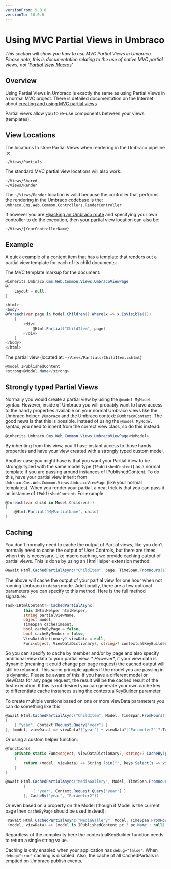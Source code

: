 ```yaml
---
versionFrom: 9.0.0
versionTo: 10.0.0
---
```


# Using MVC Partial Views in Umbraco

_This section will show you how to use MVC Partial Views in Umbraco. Please note, this is documentation relating to the use of native MVC partial views, not '_[_Partial View Macros_](../macros/partial-view-macros.md)_'_

## Overview

Using Partial Views in Umbraco is exactly the same as using Partial Views in a normal MVC project. There is detailed documentation on the Internet about [creating and using MVC partial views](https://www.asp.net/mvc/videos/mvc-2/how-do-i/how-do-i-work-with-data-in-aspnet-mvc-partial-views)

Partial views allow you to re-use components between your views (templates).

## View Locations

The locations to store Partial Views when rendering in the Umbraco pipeline is:

```
~/Views/Partials
```

The standard MVC partial view locations will also work:

```
~/Views/Shared
~/Views/Render
```

The `~/Views/Render` location is valid because the controller that performs the rendering in the Umbraco codebase is the: `Umbraco.Cms.Web.Common.Controllers.RenderController`

If however you are [Hijacking an Umbraco route](../../routing/custom-controllers.md) and specifying your own controller to do the execution, then your partial view location can also be:

```
~/Views/{YourControllerName}
```

## Example

A quick example of a content item that has a template that renders out a partial view template for each of its child documents:

The MVC template markup for the document:

```csharp
@inherits Umbraco.Cms.Web.Common.Views.UmbracoViewPage
@{
    Layout = null;
}

<html>
<body>
@foreach(var page in Model.Children().Where(x => x.IsVisible()))
    {
        <div>
            @Html.Partial("ChildItem", page)
        </div>
    }
</body>
</html>
```

The partial view (located at: `~/Views/Partials/ChildItem.cshtml`)

```csharp
@model IPublishedContent
<strong>@Model.Name</strong>
```

## Strongly typed Partial Views

Normally you would create a partial view by using the `@model MyModel` syntax. However, inside of Umbraco you will probably want to have access to the handy properties available on your normal Umbraco views like the Umbraco helper: `@Umbraco` and the Umbraco context: `@UmbracoContext`. The good news is that this is possible. Instead of using the `@model MyModel` syntax, you need to inherit from the correct view class, so do this instead:

```csharp
@inherits Umbraco.Cms.Web.Common.Views.UmbracoViewPage<MyModel>
```

By inheriting from this view, you'll have instant access to those handy properties and have your view created with a strongly typed custom model.

Another case you might have is that you want your Partial View to be strongly typed with the same model type (`IPublishedContent`) as a normal template if you are passing around instances of IPublishedContent. To do this, have your partial view inherit from `Umbraco.Cms.Web.Common.Views.UmbracoViewPage` (like your normal templates). When you render your partial, a neat trick is that you can pass it an instance of `IPublishedContent`. For example:

```csharp
@foreach(var child in Model.Children())
{
    @Html.Partial("MyPartialName", child)
}
```

## Caching

You don't normally need to cache the output of Partial views, like you don't normally need to cache the output of User Controls, but there are times when this is necessary. Like macro caching, we provide caching output of partial views. This is done by using an HtmlHelper extension method:

```csharp
@await Html.CachedPartialAsync("ChildItem", page, TimeSpan.FromHours(1))
```

The above will cache the output of your partial view for one hour when not running Umbraco in `debug` mode. Additionally, there are a few optional parameters you can specify to this method. Here is the full method signature:

```csharp
Task<IHtmlContent?> CachedPartialAsync(
        this IHtmlHelper htmlHelper,
        string partialViewName,
        object model,
        TimeSpan cacheTimeout,
        bool cacheByPage = false,
        bool cacheByMember = false,
        ViewDataDictionary? viewData = null,
        Func<object, ViewDataDictionary?, string>? contextualKeyBuilder = null)
```

So you can specify to cache by member and/or by page and also specify additional view data to your partial view. \* _However_\*, if your view data is dynamic (meaning it could change per page request) the cached output will still be returned. This same principle applies if the model you are passing in is dynamic. Please be aware of this: if you have a different model or viewData for any page request, the result will be the cached result of the first execution. If this is not desired you can generate your own cache key to differentiate cache instances using the contextualKeyBuilder parameter

To create multiple versions based on one or more viewData parameters you can do something like this:

```csharp
@await Html.CachedPartialAsync("ChildItem", Model, TimeSpan.FromHours(1), true, false, new ViewDataDictionary(ViewData)
{
    { "year", Context.Request.Query["year"] }
}, (model, viewData) => viewData?["year"] + viewData?["Parameter2"]?.ToString() )
```

Or using a custom helper function:

```csharp
@functions{
    private static Func<object, ViewDataDictionary?, string>? CacheBy(params string[] keys)
    {
        return (model, viewData) => String.Join("", keys.Select(s => viewData?[s]?.ToString() ?? string.Empty));
    }
}

@await Html.CachedPartialAsync("MediaGallery", Model, TimeSpan.FromHours(1), true, false, new ViewDataDictionary(ViewData)
        {
            { "year", Context.Request.Query["year"] }
        }, CacheBy("year", "Parameter2"))
```

Or even based on a property on the Model (though if Model is the current page then `cacheByPage` should be used instead):

```csharp
 @await Html.CachedPartialAsync("MediaGallery", Model, TimeSpan.FromHours(1), true, false, new ViewDataDictionary(ViewData) { },
 (model, viewData) => (model is IPublishedContent pc ? pc.Name : null) ?? string.Empty)
```

Regardless of the complexity here the contextualKeyBuilder function needs to return a single string value.

Caching is only enabled when your application has `debug="false"`. When `debug="true"` caching is disabled. Also, the cache of all CachedPartials is emptied on Umbraco publish events.
